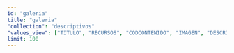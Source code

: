 ```yaml
---
id: "galeria"
title: "galeria"
"collection": "descriptivos"
"values_view": ["TITULO", "RECURSOS", "CODCONTENIDO", "IMAGEN", "DESCRIPCION_COMUN"]
limit: 100
---
```


